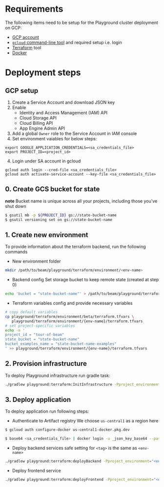 <!--
    Licensed to the Apache Software Foundation (ASF) under one
    or more contributor license agreements.  See the NOTICE file
    distributed with this work for additional information
    regarding copyright ownership.  The ASF licenses this file
    to you under the Apache License, Version 2.0 (the
    "License"); you may not use this file except in compliance
    with the License.  You may obtain a copy of the License at

      http://www.apache.org/licenses/LICENSE-2.0

    Unless required by applicable law or agreed to in writing,
    software distributed under the License is distributed on an
    "AS IS" BASIS, WITHOUT WARRANTIES OR CONDITIONS OF ANY
    KIND, either express or implied.  See the License for the
    specific language governing permissions and limitations
    under the License.
-->

# Requirements

The following items need to be setup for the Playground cluster deployment on GCP:

* [GCP account](https://cloud.google.com/)
* [`gcloud` command-line tool](https://cloud.google.com/sdk/gcloud) and required setup i.e. login
* [Terraform](https://www.terraform.io/downloads.html) tool
* [Docker](https://www.docker.com/get-started)

# Deployment steps

## GCP setup
1. Create a Service Account and download JSON key
2. Enable
   - Identity and Access Management (IAM) API
   - Cloud Storage API
   - Cloud Billing API
   - App Engine Admin API
3. Add a global `Owner` role to the Service Account in IAM console
4. Set environment vaiables for below steps:
```
export GOOGLE_APPLICATION_CREDENTIALS=<sa_credentials_file>
export PROJECT_ID=<project_id>
```
4. Login under SA account in gcloud
```
gcloud auth login --cred-file <sa_credentials_file>
gcloud auth activate-service-account --key-file <sa_credentials_file>
```

## 0. Create GCS bucket for state
**note** Bucket name is unique across all your projects, including those you've shut down

```bash
$ gsutil mb -p ${PROJECT_ID} gs://state-bucket-name
$ gsutil versioning set on gs://state-bucket-name
```

## 1. Create new environment

To provide information about the terraform backend, run the following commands

* New environment folder

```bash
mkdir /path/to/beam/playground/terraform/environment/<env-name>
```

* Backend config
Set storage bucket to keep remote state (created at step 0)

```bash
echo 'bucket = "state-bucket-name"' > /path/to/beam/playground/terraform/environment/{env-name}/state.tfbackend
```

* Terraform variables config and provide necessary variables

```bash
# copy default variables
cp playground/terraform/environment/beta/terraform.tfvars \
   playground/terraform/environment/{env-name}/terraform.tfvars
# set project-specific variables
echo -n '
project_id = "tour-of-beam"
state_bucket = "state-bucket-name"
bucket_examples_name = "state-bucket-name-examples"
' >> playground/terraform/environment/{env-name}/terraform.tfvars
```

## 2. Provision infrastructure

To deploy Playground infrastructure run gradle task:

```bash
./gradlew playground:terraform:InitInfrastructure -Pproject_environment="{env-name}"
```

## 3. Deploy application

To deploy application run following steps:

* Authenticate to Artifact registry
We choose `us-central1` as a region here

```bash
$ gcloud auth configure-docker us-central1-docker.pkg.dev

$ base64 <sa_credentials_file> | docker login -u _json_key_base64 --password-stdin https://us-central1-docker.pkg.dev

```

* Deploy backend services
safe setting for `<tag>` is the same as `<env-name>`

```bash
./gradlew playground:terraform:deployBackend -Pproject_environment="<env-name>" -Pdocker-tag="<tag>"
```

* Deploy frontend service

```bash
./gradlew playground:terraform:deployFrontend -Pproject_environment="<env-name>" -Pdocker-tag="<tag>" ```

